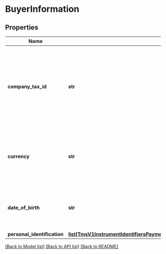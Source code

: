 # BuyerInformation

## Properties
Name | Type | Description | Notes
------------ | ------------- | ------------- | -------------
**company_tax_id** | **str** | Tax identifier for the customer’s company.  **Important**: Contact your TeleCheck representative to find out whether this field is required or optional.  | [optional] 
**currency** | **str** | Currency used by the customer. Accepts input in the ISO 4217 standard, stores as ISO 4217 Alpha. | [optional] 
**date_of_birth** | **str** | Date of birth of the customer.  Format: &#x60;YYYY-MM-DD&#x60; or &#x60;YYYYMMDD&#x60;  | [optional] 
**personal_identification** | [**list[TmsV1InstrumentIdentifiersPaymentInstrumentsGet200ResponseEmbeddedBuyerInformationPersonalIdentification]**](TmsV1InstrumentIdentifiersPaymentInstrumentsGet200ResponseEmbeddedBuyerInformationPersonalIdentification.md) |  | [optional] 

[[Back to Model list]](../README.md#documentation-for-models) [[Back to API list]](../README.md#documentation-for-api-endpoints) [[Back to README]](../README.md)


